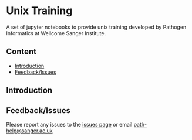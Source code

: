 # Unix Training

A set of jupyter notebooks to provide unix training developed by Pathogen Informatics at Wellcome Sanger Institute.

## Content

- [Introduction](#introduction)
- [Feedback/Issues](#feedbackissues)

## Introduction

## Feedback/Issues

Please report any issues to the [issues page](https://github.com/sanger-pathogens/unix-training/issues) or email path-help@sanger.ac.uk

